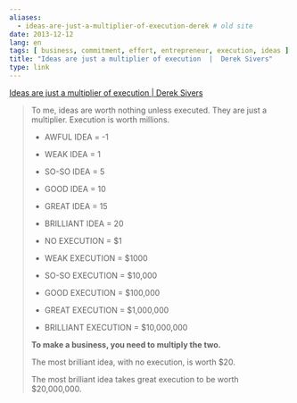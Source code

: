 ```yaml
---
aliases:
  - ideas-are-just-a-multiplier-of-execution-derek # old site
date: 2013-12-12
lang: en
tags: [ business, commitment, effort, entrepreneur, execution, ideas ]
title: "Ideas are just a multiplier of execution  |  Derek Sivers"
type: link
---
```


[Ideas are just a multiplier of execution  |  Derek Sivers](http://sivers.org/multiply)

> To me, ideas are worth nothing unless executed. They are just a
> multiplier. Execution is worth millions.
>
> - AWFUL IDEA = -1
> - WEAK IDEA = 1
> - SO-SO IDEA = 5
> - GOOD IDEA = 10
> - GREAT IDEA = 15
> - BRILLIANT IDEA = 20
>
> - NO EXECUTION = \$1
> - WEAK EXECUTION = \$1000
> - SO-SO EXECUTION = \$10,000
> - GOOD EXECUTION = \$100,000
> - GREAT EXECUTION = \$1,000,000
> - BRILLIANT EXECUTION = \$10,000,000
>
> **To make a business, you need to multiply the two.**
>
> The most brilliant idea, with no execution, is worth $20.
>
> The most brilliant idea takes great execution to be worth $20,000,000.

